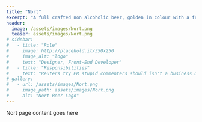 ```yaml
---
title: "Nort"
excerpt: "A full crafted non alcoholic beer, golden in colour with a fruity aroma and crisp, clean finish."
header:
  image: /assets/images/Nort.png
  teaser: assets/images/Nort.png
# sidebar:
#   - title: "Role"
#     image: http://placehold.it/350x250
#     image_alt: "logo"
#     text: "Designer, Front-End Developer"
#   - title: "Responsibilities"
#     text: "Reuters try PR stupid commenters should isn't a business model"
# gallery:
#   - url: /assets/images/Nort.png
#     image_path: assets/images/Nort.png
#     alt: "Nort Beer Logo"
---
```


Nort page content goes here